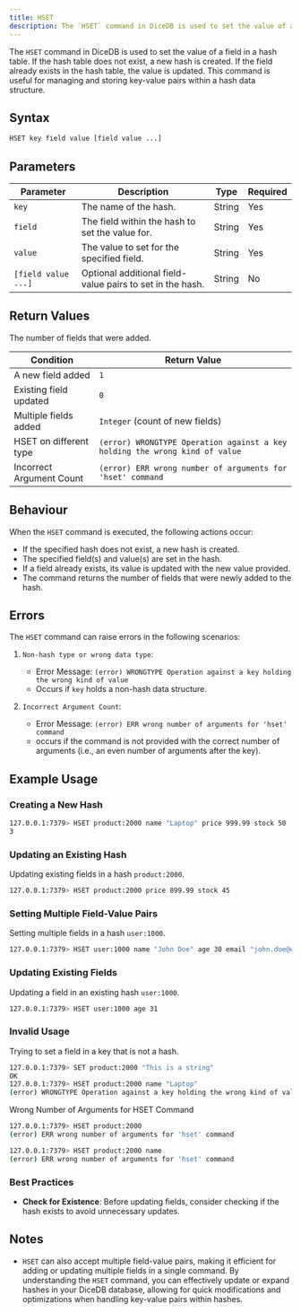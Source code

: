 ```yaml
---
title: HSET
description: The `HSET` command in DiceDB is used to set the value of a field in a hash table. If the hash table does not exist, a new hash is created. If the field already exists in the hash table, the value is updated. This command is useful for managing and storing key-value pairs within a hash data structure.
---
```


The `HSET` command in DiceDB is used to set the value of a field in a hash table. If the hash table does not exist, a new hash is created. If the field already exists in the hash table, the value is updated. This command is useful for managing and storing key-value pairs within a hash data structure.

## Syntax

```bash
HSET key field value [field value ...]
```

## Parameters

| Parameter           | Description                                               | Type   | Required |
| ------------------- | --------------------------------------------------------- | ------ | -------- |
| `key`               | The name of the hash.                                     | String | Yes      |
| `field`             | The field within the hash to set the value for.           | String | Yes      |
| `value`             | The value to set for the specified field.                 | String | Yes      |
| `[field value ...]` | Optional additional field-value pairs to set in the hash. | String | No       |

## Return Values

The number of fields that were added.

| Condition                | Return Value                                                                |
| ------------------------ | --------------------------------------------------------------------------- |
| A new field added        | `1`                                                                         |
| Existing field updated   | `0`                                                                         |
| Multiple fields added    | `Integer` (count of new fields)                                             |
| HSET on different type   | `(error) WRONGTYPE Operation against a key holding the wrong kind of value` |
| Incorrect Argument Count | `(error) ERR wrong number of arguments for 'hset' command`                  |

## Behaviour

When the `HSET` command is executed, the following actions occur:

- If the specified hash does not exist, a new hash is created.
- The specified field(s) and value(s) are set in the hash.
- If a field already exists, its value is updated with the new value provided.
- The command returns the number of fields that were newly added to the hash.

## Errors

The `HSET` command can raise errors in the following scenarios:

1. `Non-hash type or wrong data type`:

   - Error Message: `(error) WRONGTYPE Operation against a key holding the wrong kind of value`
   - Occurs if `key` holds a non-hash data structure.

2. `Incorrect Argument Count`:

   - Error Message: `(error) ERR wrong number of arguments for 'hset' command`
   - occurs if the command is not provided with the correct number of arguments (i.e., an even number of arguments after the key).

## Example Usage

### Creating a New Hash

```bash
127.0.0.1:7379> HSET product:2000 name "Laptop" price 999.99 stock 50
3
```

### Updating an Existing Hash

Updating existing fields in a hash `product:2000`.

```bash
127.0.0.1:7379> HSET product:2000 price 899.99 stock 45
```

### Setting Multiple Field-Value Pairs

Setting multiple fields in a hash `user:1000`.

```bash
127.0.0.1:7379> HSET user:1000 name "John Doe" age 30 email "john.doe@example.com"
```

### Updating Existing Fields

Updating a field in an existing hash `user:1000`.

```bash
127.0.0.1:7379> HSET user:1000 age 31
```

### Invalid Usage

Trying to set a field in a key that is not a hash.

```bash
127.0.0.1:7379> SET product:2000 "This is a string"
OK
127.0.0.1:7379> HSET product:2000 name "Laptop"
(error) WRONGTYPE Operation against a key holding the wrong kind of value
```

Wrong Number of Arguments for HSET Command

```bash
127.0.0.1:7379> HSET product:2000
(error) ERR wrong number of arguments for 'hset' command

127.0.0.1:7379> HSET product:2000 name
(error) ERR wrong number of arguments for 'hset' command
```

### Best Practices

- **Check for Existence**: Before updating fields, consider checking if the hash exists to avoid unnecessary updates.

## Notes

- `HSET` can also accept multiple field-value pairs, making it efficient for adding or updating multiple fields in a single command.
  By understanding the `HSET` command, you can effectively update or expand hashes in your DiceDB database, allowing for quick modifications and optimizations when handling key-value pairs within hashes.
